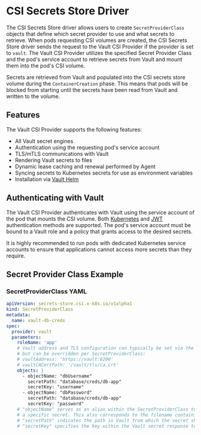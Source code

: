 
# CSI Secrets Store Driver

The CSI Secrets Store driver allows users to create `SecretProviderClass` objects that define which secret provider to use and what secrets to retrieve. When pods requesting CSI volumes are created, the CSI Secrets Store driver sends the request to the Vault CSI Provider if the provider is set to `vault`. The Vault CSI Provider utilizes the specified Secret Provider Class and the pod's service account to retrieve secrets from Vault and mount them into the pod's CSI volume.

Secrets are retrieved from Vault and populated into the CSI secrets store volume during the `ContainerCreation` phase. This means that pods will be blocked from starting until the secrets have been read from Vault and written to the volume.

## Features

The Vault CSI Provider supports the following features:

- All Vault secret engines
- Authentication using the requesting pod's service account
- TLS/mTLS communications with Vault
- Rendering Vault secrets to files
- Dynamic lease caching and renewal performed by Agent
- Syncing secrets to Kubernetes secrets for use as environment variables
- Installation via [Vault Helm](https://developer.hashicorp.com/vault/docs/platform/k8s/helm)

## Authenticating with Vault

The Vault CSI Provider authenticates with Vault using the service account of the pod that mounts the CSI volume. Both [Kubernetes](https://developer.hashicorp.com/vault/docs/auth/kubernetes) and [JWT](https://developer.hashicorp.com/vault/docs/auth/jwt) authentication methods are supported. The pod's service account must be bound to a Vault role and a policy that grants access to the desired secrets.

It is highly recommended to run pods with dedicated Kubernetes service accounts to ensure that applications cannot access more secrets than they require.

## Secret Provider Class Example

### SecretProviderClass YAML

```yaml
apiVersion: secrets-store.csi.x-k8s.io/v1alpha1
kind: SecretProviderClass
metadata:
  name: vault-db-creds
spec:
  provider: vault
  parameters:
    roleName: 'app'
    # Vault address and TLS configuration can typically be set via the Helm chart, 
    # but can be overridden per SecretProviderClass:
    # vaultAddress: 'https://vault:8200'
    # vaultCACertPath: '/vault/tls/ca.crt'
    objects: |
      - objectName: "dbUsername"
        secretPath: "database/creds/db-app"
        secretKey: "username"
      - objectName: "dbPassword"
        secretPath: "database/creds/db-app"
        secretKey: "password"
    # "objectName" serves as an alias within the SecretProviderClass to reference
    # a specific secret. This also corresponds to the filename containing the secret.
    # "secretPath" indicates the path in Vault from which the secret should be retrieved.
    # "secretKey" specifies the key within the Vault secret response to extract a value.
